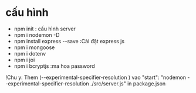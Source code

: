 # cấu hình

-   npm init : cấu hình server
-   npm i nodemon -D
-   npm install express --save :Cài đặt express js
-   npm i mongoose
-   npm i dotenv
-   npm i joi
-   npm i bcryptjs :ma hoa password

!Chu y:
Them (--experimental-specifier-resolution ) vao "start": "nodemon --experimental-specifier-resolution ./src/server.js" in package.json
